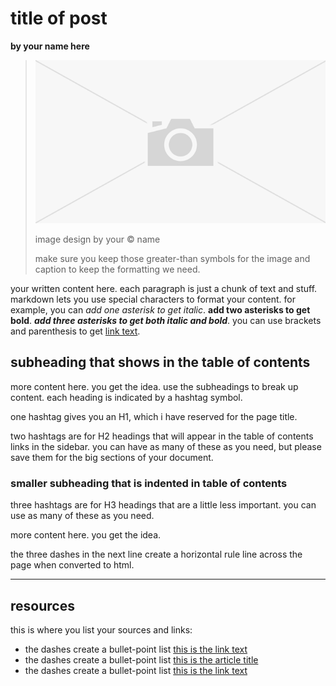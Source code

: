 # title of post

**by your name here**

> ![image title/alternative text](missing.png)
> 
> image design by your &copy; name 
> 
> make sure you keep those greater-than symbols for the image and caption to keep the formatting we need.

your written content here. each paragraph is just a chunk of text and stuff. markdown lets you use special characters to format your content. for example, you can *add one asterisk to get italic*. **add two asterisks to get bold**. ***add three asterisks to get both italic and bold***. you can use brackets and parenthesis to get [link text](https://mister-chad.com).

## subheading that shows in the table of contents

more content here. you get the idea. use the subheadings to break up content. each heading is indicated by a hashtag symbol. 

one hashtag gives you an H1, which i have reserved for the page title.

two hashtags are for H2 headings that will appear in the table of contents links in the sidebar. you can have as many of these as you need, but please save them for the big sections of your document. 


### smaller subheading that is indented in table of contents

three hashtags are for H3 headings that are a little less important. you can use as many of these as you need. 

more content here. you get the idea. 

the three dashes in the next line create a horizontal rule line across the page when converted to html.

---

## resources

this is where you list your sources and links: 

- the dashes create a bullet-point list [this is the link text](https://chad-bennett.github.io/web-research/)
- the dashes create a bullet-point list [this is the article title](https://chad-bennett.github.io/web-research/)
- the dashes create a bullet-point list [this is the link text](https://chad-bennett.github.io/web-research/)

